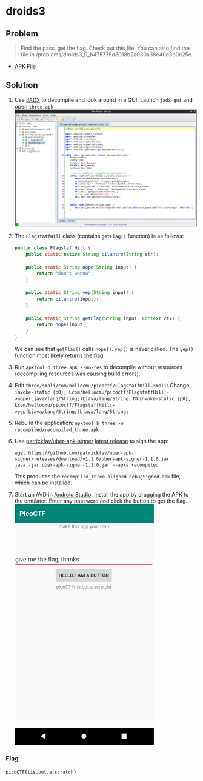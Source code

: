 # droids3

## Problem

> Find the pass, get the flag. Check out this file. You can also find the file in /problems/droids3_0_b475775d8018b2a030a38c40e3b0e25c.

* [APK File](./three.apk)

## Solution

1. Use [JADX](https://github.com/skylot/jadx) to decompile and look around in a GUI. Launch `jadx-gui` and open `three.apk` ![JADX interface](jadx_interface.png)
2. The `FlagstaffHill` class (contains `getFlag()` function) is as follows:

    ```java
    public class FlagstaffHill {
        public static native String cilantro(String str);

        public static String nope(String input) {
            return "don't wanna";
        }

        public static String yep(String input) {
            return cilantro(input);
        }

        public static String getFlag(String input, Context ctx) {
            return nope(input);
        }
    }
    ```

    We can see that `getFlag()` calls `nope()`. `yep()` is never called. The `yep()` function most likely returns the flag.

3. Run `apktool d three.apk --no-res` to decompile without resources (decompiling resources was causing build errors).
4. Edit `three/smali/com/hellocmu/picoctf/FlagstaffHill.smali`: Change `invoke-static {p0}, Lcom/hellocmu/picoctf/FlagstaffHill;->nope(Ljava/lang/String;)Ljava/lang/String;` to `invoke-static {p0}, Lcom/hellocmu/picoctf/FlagstaffHill;->yep(Ljava/lang/String;)Ljava/lang/String;`
5. Rebuild the application: `apktool b three -o recompiled/recompiled_three.apk`
6. Use [patrickfav/uber-apk-signer](https://github.com/patrickfav/uber-apk-signer) [latest release](https://github.com/patrickfav/uber-apk-signer/releases/latest) to sign the app:

    ```
    wget https://github.com/patrickfav/uber-apk-signer/releases/download/v1.1.0/uber-apk-signer-1.1.0.jar
    java -jar uber-apk-signer-1.1.0.jar --apks recompiled
    ```

    This produces the `recompiled_three-aligned-debugSigned.apk` file, which can be installed.

7. Start an AVD in [Android Studio](https://developer.android.com/studio). Install the app by dragging the APK to the emulator. Enter any password and click the button to get the flag. ![Screenshot of the app with flag output](app_screenshot.png)

### Flag

`picoCTF{tis.but.a.scratch}`
